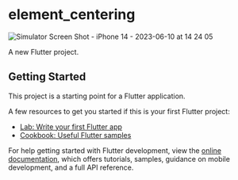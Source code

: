 # element_centering
![Simulator Screen Shot - iPhone 14 - 2023-06-10 at 14 24 05](https://github.com/RoseD-web/Element-centering/assets/67821352/6255f430-d288-44fb-a939-4afcb31ef858)

A new Flutter project.

## Getting Started

This project is a starting point for a Flutter application.

A few resources to get you started if this is your first Flutter project:

- [Lab: Write your first Flutter app](https://docs.flutter.dev/get-started/codelab)
- [Cookbook: Useful Flutter samples](https://docs.flutter.dev/cookbook)

For help getting started with Flutter development, view the
[online documentation](https://docs.flutter.dev/), which offers tutorials,
samples, guidance on mobile development, and a full API reference.
